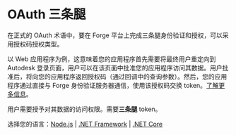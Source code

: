 # OAuth 三条腿

在正式的 OAuth 术语中，要在 Forge 平台上完成三条腿身份验证和授权，可以采用授权码授权类型。

以 Web 应用程序为例，这意味着您的应用程序首先需要将最终用户重定向到 Autodesk 登录页面，用户可以在该页面中批准您的应用程序访问其数据。用户批准后，将向您的应用程序返回授权码（通过回调中的查询参数）。然后，您的应用程序通过直接与 Forge 身份验证服务器通信，使用该授权码交换 token。[了解更多信息](https://forge.autodesk.com/en/docs/oauth/v2/overview/basics/)。

用户需要授予对其数据的访问权限。需要**三条腿** token。

选择您的语言：[Node.js](/zh-CN/oauth/3legged/nodejs) | [.NET Framework](/zh-CN/oauth/3legged/net) | [.NET Core](/zh-CN/oauth/3legged/netcore)
